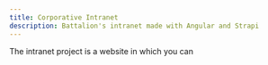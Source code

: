 ```yaml
---
title: Corporative Intranet
description: Battalion's intranet made with Angular and Strapi
---
```


The intranet project is a website in which you can 